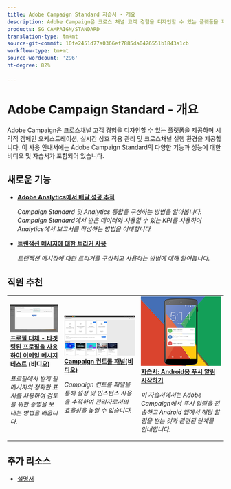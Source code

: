 ```yaml
---
title: Adobe Campaign Standard 자습서 - 개요
description: Adobe Campaign은 크로스 채널 고객 경험을 디자인할 수 있는 플랫폼을 제공하며 시각적 캠페인 오케스트레이션, 실시간 상호 작용 관리 및 크로스 채널 실행에 대한 환경을 제공합니다. 이 사용자 안내서에는 Adobe Campaign Standard의 다양한 기능과 성능에 대한 비디오 및 튜토리얼이 포함되어 있습니다.
products: SG_CAMPAIGN/STANDARD
translation-type: tm+mt
source-git-commit: 10fe2451d77a0366ef7885da0426551b1843a1cb
workflow-type: tm+mt
source-wordcount: '296'
ht-degree: 82%

---
```



# Adobe Campaign Standard - 개요

Adobe Campaign은 크로스채널 고객 경험을 디자인할 수 있는 플랫폼을 제공하며 시각적 캠페인 오케스트레이션, 실시간 상호 작용 관리 및 크로스채널 실행 환경을 제공합니다. 이 사용 안내서에는 Adobe Campaign Standard의 다양한 기능과 성능에 대한 비디오 및 자습서가 포함되어 있습니다.

## 새로운 기능

* **[Adobe Analytics에서 배달 성공 추적](/help/integrations/track-the-success-of-your-deliveries-in-analytics.md)**

   *Campaign Standard 및 Analytics 통합을 구성하는 방법을 알아봅니다. Campaign Standard에서 받은 데이터와 사용할 수 있는 KPI를 사용하여 Analytics에서 보고서를 작성하는 방법을 이해합니다.*

* **[트랜잭션 메시지에 대한 트리거 사용](/help/integrations/using-triggers-for-transactional-messaging-overview.md)**

   *트랜잭션 메시징에 대한 트리거를 구성하고 사용하는 방법에 대해 알아봅니다.*

## 직원 추천

<table>
<tr>
  <td>
    <a href="./communication-channels/email/profile-substitution.md"> 
      <img alt="프로필 대체 - 타겟팅된 프로필을 사용하여 이메일 메시지 테스트 (비디오)" src="./assets/substitution_tab.png"/>
    </a>
    <div>
      <a href="./communication-channels/email/profile-substitution.md">
    <strong>프로필 대체 - 타겟팅된 프로필을 사용하여 이메일 메시지 테스트 (비디오)</strong>
    </a>
    </div>
    <p>
    <em>프로필에서 받게 될 메시지의 정확한 표시를 사용하여 검토를 위한 증명을 보내는 방법을 배웁니다.</em>
    <p>
  </td>
   <td>
    <a href="https://docs.adobe.com/content/help/ko-KR/campaign-standard-learn/control-panel/control-panel-overview.html">
      <img alt="Campaign 컨트롤 패널(비디오)" src="./assets/control-panel.png" />
    </a>
    <div>
    <a href="https://docs.adobe.com/content/help/ko-KR/campaign-standard-learn/control-panel/control-panel-overview.html">
    <strong>Campaign 컨트롤 패널(비디오)</strong>
    </a>
    </div>
    <p>
    <em> Campaign 컨트롤 패널을 통해 설정 및 인스턴스 사용을 추적하여 관리자로서의 효율성을 높일 수 있습니다.</em>
    <p>
  </td>
  <td>
    <a href="https://docs.adobe.com/content/help/ko-KR/campaign-standard-learn/getting-started-with-push-notifications-android/introduction.html">
      <img alt="자습서: Android용 푸시 알림 시작하기" src="./assets/push-for-android.png" />
    </a>
    <div>
      <a href="https://docs.adobe.com/content/help/en/campaign-standard-learn/getting-started-with-push-notifications-android/introduction.html">
    <strong>자습서: Android용 푸시 알림 시작하기</strong>
    </a>
    </div>
    <p>
    <em>이 자습서에서는 Adobe Campaign에서 푸시 알림을 전송하고 Android 앱에서 해당 알림을 받는 것과 관련된 단계를 안내합니다. </em>
    <p>
  </td>
</tr>
</table>

## 추가 리소스

* [설명서](https://docs.adobe.com/content/help/ko-KR/campaign-standard/using/campaign-standard-home.html)
